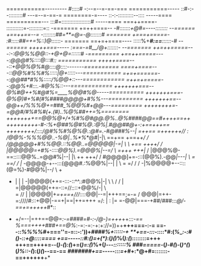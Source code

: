 ===========---------     #:::::#   -:--=--=-==-===
===========-----   ::#-:--:::::::::#  ---=--=-==-=
========-=----   ::-:-::::::::::--::::   -----====
==========--- :::#=:::::::::::::::::::#  -----====
===++====-    :::::::::::=-:::::::::=::   -=======
+=++====--    -#:::::::*+@#=----::::::::  --======
+==++==--=   -::::::::##=**=@=-@:::::::#   =======
+===+=====-   :#:::::##=+=%::)@*::::::-    =======
==+=+====----  :::::%+***#:==**::::::-#   --======
+++++===-----   :===-=#**__/@+:::::::-   --=======
++=++=====---:-:@@%%@@::-+@+@=::::::#   -=========
+==++=====----:@@@*#*%\::::\@:::#::    ===========
+++++====---::+@@%@%*#@::::\@::::-------==========
====+====---::@@%#%%*#%:::::|@+:::::---===========
=+=+======--:@@##*#%**%:::::/%@@+::---============
=++=+=====--:@@****%*+#\:::.-#@%%::---============
+++++++===--@%#@*++%#@#%=____%@@#%@-----==========
+++++++===-@%*@*)#+%#(*#%####@@@@+#%%---==========
+++++++==--@@*++/%*%%@+*=###_%@@%#+*@@---=========
++++++++=-=@@#*/#%*#%#(+.(#)..%@%#*#**++=%========
++++++++==@@%@+/+%#%@#@@.*@%..*@%####@@==#++++==++
+++++++++-#-:%+@#*#%@#%@.:@%|.#@@#*#*@+-:+\==+++==
++++++++/::::/@#%%#%@%@*.:@#=.-#@#*##%--|   \=++==
=++++++// : /@@%-*%%%@@..-%@|..%*%**@#|-|\   ==+==
+==+*+/  / /@@@@@+#%%@@.::%@@..=@@@@@|-=| \ \ \+==
++++/ /    |@@@@@=+#%-::::@@%).=@@@%|--=/  \ \=+++
+++|*    / |@@@%@\-==:::::@@%..=@@#%|--| |\    \++
+++/   /   \#@@@@]\+=-:::(@@%).-@@*|---|      \ \=
==/   / |  -*@@@@\-+--:::(@@@#.:%@@%|--|  |  \   =
=/   / /   -|%@@@@\+--::::(@=%)-#@@%|--/      \ \+
*   | |  | -|@@@@(++=-:::-::^^.:#@@%|-|    \    \\
/  /     | =|@@@@@(++=-::=//::::+@@%/-|       \  \
=    // |   |@@@@|+*=+==+///::::*@@|--=|+++==\;=-=
  /          \@@@|=++-=:////#:::+@@|-==+|==|++=+++
=/: | : |= \=-\@@|===-+##/###:::*@/-==+=+++++*#*::
+ +/=--|=+\+=\=\@@=*:-=####=#-:-/@-)=+++*++*:::-==
%===++++*###*+==@%*:-=:-=:-+:+://=))++**+++===-:-=
==--::*%%%%#*+===''=-=::-:'______))+*####%+:::::-+
**+==-:::-*::::*#:(_______%___:-:#(*)-::+@::::====
*+==-----::#*:(*)=+(*)_:(*)(*)%(*):(*)::::::::=+++
+++==++++=--(*)-(*)*:(*)+=(*)=:(*)%+(*)---:::::::%
###=====-*(*)-#(*)-(*)^(*)(*)%::-(*):(*)(*)--==-==
*#######+==-----:::=+*#+:*@+#=:::::::-==++++++**+*

